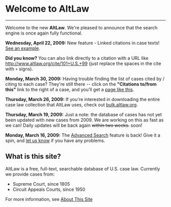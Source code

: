 # Welcome to AltLaw

---

Welcome to the new **AltLaw**.  We're pleased to announce that the
search engine is once again fully functional.

**Wednesday, April 22, 2009:** New feature - Linked citations in case
texts!  [See an example](/v1/cases/404112).

**Did you know?** You can also link directly to a citation with a URL
like <nobr><http://www.altlaw.org/cite/101+U.S.+99></nobr> (just
replace the spaces in the cite with `+` signs).

**Monday, March 30, 2009:** Having trouble finding the list of cases
cited by / citing to each case?  They're still there -- click on the
**"Citations to/from this"** link to the right of a case, and you'll
get a [page like this](/v1/cases/402397/citations).

**Thursday, March 26, 2009:** If you're interested in downloading the
entire case law collection that AltLaw uses, check out
[bulk.altlaw.org](http://bulk.altlaw.org/).

**Thursday, March 19, 2009:** Just a note: the database of cases has
not yet been updated with new cases from 2009.  We are working on this
as fast as we can!  Daily updates will be back again <del>within two
weeks.</del> soon!

**Monday, March 16, 2009:** The [Advanced Search](/v1/search/advanced)
feature is back!  Give it a spin, and
[let us know](/v1/about/feedback) if you have any problems.


## What is this site?

AltLaw is a free, full-text, searchable database of U.S. case law.
Currently we provide cases from:

* Supreme Court, since 1805
* Circuit Appeals Courts, since 1950

For more information, see [About This Site](/v1/about)
